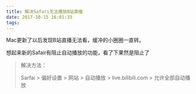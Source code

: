```yaml
---
title: 解决Safari无法播放B站直播
date: 2017-10-15 16:01:33
tags:
---
```

Mac更新了以后发现B站直播无法看，缓冲的小圈圈一直转。

想起来新的Safair有阻止自动播放的功能，看了下果然是阻止了

> 解决方法：
>
>Sarfai > 偏好设置 > 网站 > 自动播放 > live.bilibili.com > 允许全部自动播放



